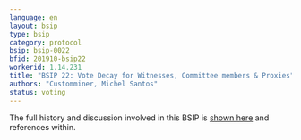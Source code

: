 ```yaml
---
language: en
layout: bsip
type: bsip
category: protocol
bsip: bsip-0022
bfid: 201910-bsip22
workerid: 1.14.231
title: "BSIP 22: Vote Decay for Witnesses, Committee members & Proxies"
authors: "Customminer, Michel Santos"
status: voting
---
```


The full history and discussion involved in this BSIP is
[shown here](https://github.com/bitshares/bsips/pull/153) and references within.
